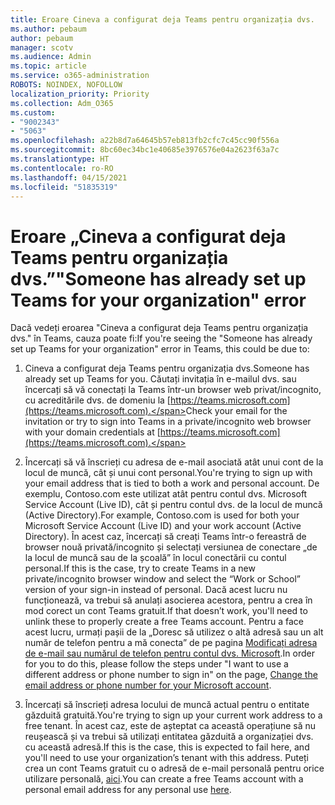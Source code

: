 ```yaml
---
title: Eroare Cineva a configurat deja Teams pentru organizația dvs.
ms.author: pebaum
author: pebaum
manager: scotv
ms.audience: Admin
ms.topic: article
ms.service: o365-administration
ROBOTS: NOINDEX, NOFOLLOW
localization_priority: Priority
ms.collection: Adm_O365
ms.custom:
- "9002343"
- "5063"
ms.openlocfilehash: a22b8d7a64645b57eb813fb2cfc7c45cc90f556a
ms.sourcegitcommit: 8bc60ec34bc1e40685e3976576e04a2623f63a7c
ms.translationtype: HT
ms.contentlocale: ro-RO
ms.lasthandoff: 04/15/2021
ms.locfileid: "51835319"
---
```

# <a name="someone-has-already-set-up-teams-for-your-organization-error"></a><span data-ttu-id="4809b-102">Eroare „Cineva a configurat deja Teams pentru organizația dvs.”</span><span class="sxs-lookup"><span data-stu-id="4809b-102">"Someone has already set up Teams for your organization" error</span></span>

<span data-ttu-id="4809b-103">Dacă vedeți eroarea "Cineva a configurat deja Teams pentru organizația dvs." în Teams, cauza poate fi:</span><span class="sxs-lookup"><span data-stu-id="4809b-103">If you're seeing the "Someone has already set up Teams for your organization" error in Teams, this could be due to:</span></span>

1. <span data-ttu-id="4809b-104">Cineva a configurat deja Teams pentru organizația dvs.</span><span class="sxs-lookup"><span data-stu-id="4809b-104">Someone has already set up Teams for you.</span></span> <span data-ttu-id="4809b-105">Căutați invitația în e-mailul dvs. sau încercați să vă conectați la Teams într-un browser web privat/incognito, cu acreditările dvs. de domeniu la [https://teams.microsoft.com](https://teams.microsoft.com).</span><span class="sxs-lookup"><span data-stu-id="4809b-105">Check your email for the invitation or try to sign into Teams in a private/incognito web browser with your domain credentials at [https://teams.microsoft.com](https://teams.microsoft.com).</span></span>

2. <span data-ttu-id="4809b-106">Încercați să vă înscrieți cu adresa de e-mail asociată atât unui cont de la locul de muncă, cât și unui cont personal.</span><span class="sxs-lookup"><span data-stu-id="4809b-106">You're trying to sign up with your email address that is tied to both a work and personal account.</span></span> <span data-ttu-id="4809b-107">De exemplu, Contoso.com este utilizat atât pentru contul dvs. Microsoft Service Account (Live ID), cât și pentru contul dvs. de la locul de muncă (Active Directory).</span><span class="sxs-lookup"><span data-stu-id="4809b-107">For example, Contoso.com is used for both your Microsoft Service Account (Live ID) and your work account (Active Directory).</span></span> <span data-ttu-id="4809b-108">În acest caz, încercați să creați Teams într-o fereastră de browser nouă privată/incognito și selectați versiunea de conectare „de la locul de muncă sau de la școală” în locul conectării cu contul personal.</span><span class="sxs-lookup"><span data-stu-id="4809b-108">If this is the case, try to create Teams in a new private/incognito browser window and select the “Work or School” version of your sign-in instead of personal.</span></span> <span data-ttu-id="4809b-109">Dacă acest lucru nu funcționează, va trebui să anulați asocierea acestora, pentru a crea în mod corect un cont Teams gratuit.</span><span class="sxs-lookup"><span data-stu-id="4809b-109">If that doesn’t work, you'll need to unlink these to properly create a free Teams account.</span></span> <span data-ttu-id="4809b-110">Pentru a face acest lucru, urmați pașii de la „Doresc să utilizez o altă adresă sau un alt număr de telefon pentru a mă conecta” de pe pagina [Modificați adresa de e-mail sau numărul de telefon pentru contul dvs. Microsoft](https://support.microsoft.com/help/12407).</span><span class="sxs-lookup"><span data-stu-id="4809b-110">In order for you to do this, please follow the steps under "I want to use a different address or phone number to sign in" on the page, [Change the email address or phone number for your Microsoft account](https://support.microsoft.com/help/12407).</span></span>

3. <span data-ttu-id="4809b-111">Încercați să înscrieți adresa locului de muncă actual pentru o entitate găzduită gratuită.</span><span class="sxs-lookup"><span data-stu-id="4809b-111">You're trying to sign up your current work address to a free tenant.</span></span> <span data-ttu-id="4809b-112">În acest caz, este de așteptat ca această operațiune să nu reușească și va trebui să utilizați entitatea găzduită a organizației dvs. cu această adresă.</span><span class="sxs-lookup"><span data-stu-id="4809b-112">If this is the case, this is expected to fail here, and you'll need to use your organization’s tenant with this address.</span></span> <span data-ttu-id="4809b-113">Puteți crea un cont Teams gratuit cu o adresă de e-mail personală pentru orice utilizare personală, [aici](https://products.office.com/microsoft-teams/group-chat-software).</span><span class="sxs-lookup"><span data-stu-id="4809b-113">You can create a free Teams account with a personal email address for any personal use [here](https://products.office.com/microsoft-teams/group-chat-software).</span></span>
